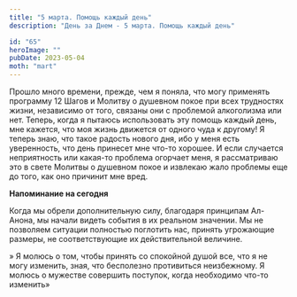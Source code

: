 ```yaml
---
title: "5 марта. Помощь каждый день"
description: "День за Днем - 5 марта. Помощь каждый день"

id: "65"
heroImage: ""
pubDate: 2023-05-04
moth: "mart"
---
```


Прошло много времени, прежде, чем я поняла, что могу применять программу 12
Шагов и Молитву о душевном покое при всех трудностях жизни, независимо от
того, связаны они с проблемой алкоголизма или нет. Теперь, когда я пытаюсь
использовать эту помощь каждый день, мне кажется, что моя жизнь движется от
одного чуда к другому! Я теперь знаю, что такое радость нового дня, ибо у меня
есть уверенность, что день принесет мне что-то хорошее. И если случается
неприятность или какая-то проблема огорчает меня, я рассматриваю это в свете
Молитвы о душевном покое и извлекаю жало проблемы еще до того, как оно
причинит мне вред.

**Напоминание на сегодня**

Когда мы обрели дополнительную силу, благодаря принципам Ал-Анона, мы начали
видеть события в их реальном значении. Мы не позволяем ситуации полностью
поглотить нас, принять угрожающие размеры, не соответствующие их
действительной величине.

» Я молюсь о том, чтобы принять со спокойной душой все, что я не могу
изменить, зная, что бесполезно противиться неизбежному. Я молюсь о мужестве
совершить поступок, когда необходимо что-то изменить»
